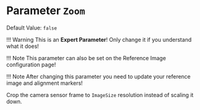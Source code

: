 # Parameter `Zoom`
Default Value: `false`

!!! Warning
    This is an **Expert Parameter**! Only change it if you understand what it does!

!!! Note
    This parameter can also be set on the Reference Image configuration page!

!!! Note
    After changing this parameter you need to update your reference image and alignment markers!

Crop the camera sensor frame to `ImageSize` resolution instead of scaling it down.
